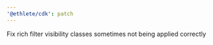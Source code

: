 ```yaml
---
'@ethlete/cdk': patch
---
```


Fix rich filter visibility classes sometimes not being applied correctly

